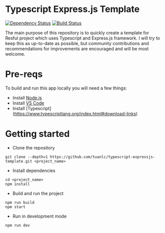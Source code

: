 # Typescript Express.js Template

[![Dependency Status](https://david-dm.org/tuanlc/typescript-expressjs-template.svg)](https://david-dm.org/tuanlc/typescript-expressjs-template) [![Build Status](https://travis-ci.org/tuanlc/typescript-expressjs-template.svg?branch=master)](https://travis-ci.org/tuanlc/typescript-expressjs-template)

The main purpose of this repository is to quickly create a template for Resful project which uses Typescript and Express.js framework.
I will try to keep this as up-to-date as possible, but community contributions and recommendations for improvements are encouraged and will be most welcome.

# Pre-reqs

To build and run this app locally you will need a few things:

- Install [Node.js](https://nodejs.org/en/)
- Install [VS Code](https://code.visualstudio.com/)
- Install [Typescript] (https://www.typescriptlang.org/index.html#download-links)

# Getting started

- Clone the repository

```
git clone --depth=1 https://github.com/tuanlc/typescript-expressjs-template.git <project_name>
```

- Install dependencies

```
cd <project_name>
npm install
```

- Build and run the project

```
npm run build
npm start
```

- Run in development mode

```
npm run dev
```

